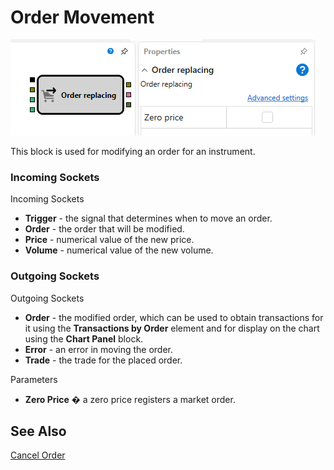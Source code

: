 # Order Movement

![Designer Moving applications 00](../../../../../../images/designer_moving_applications_00.png)

This block is used for modifying an order for an instrument.

### Incoming Sockets

Incoming Sockets

- **Trigger** - the signal that determines when to move an order.
- **Order** - the order that will be modified.
- **Price** - numerical value of the new price.
- **Volume** - numerical value of the new volume.

### Outgoing Sockets

Outgoing Sockets

- **Order** - the modified order, which can be used to obtain transactions for it using the **Transactions by Order** element and for display on the chart using the **Chart Panel** block.
- **Error** - an error in moving the order.
- **Trade** - the trade for the placed order.

Parameters

- **Zero Price** � a zero price registers a market order.

## See Also

[Cancel Order](cancel.md)